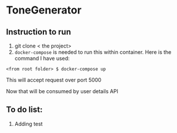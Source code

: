 # ToneGenerator
## Instruction to run
1. git clone < the project> 
2. `docker-compose` is needed to run this within container. Here is the command I have used:


`<from root folder> $ docker-compose up`


This will accept request over port 5000

Now that will be consumed by user details API 


## To do list:
1. Adding test 
